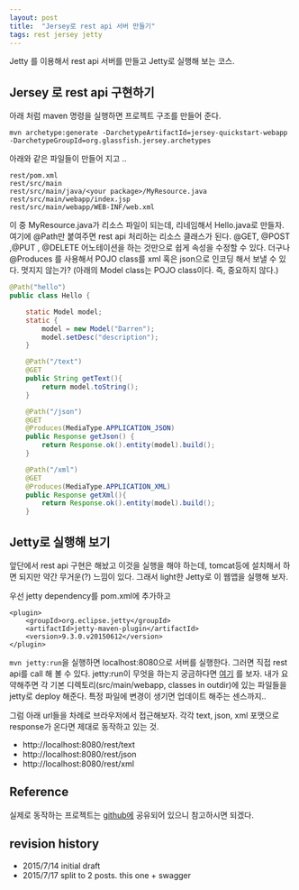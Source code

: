 ```yaml
---
layout: post
title:  "Jersey로 rest api 서버 만들기"
tags: rest jersey jetty
---
```


Jetty 를 이용해서 rest api 서버를 만들고 Jetty로 실행해 보는 코스.

## Jersey 로 rest api 구현하기
아래 처럼 maven 명령을 실행하면 프로젝트 구조를 만들어 준다.

```
mvn archetype:generate -DarchetypeArtifactId=jersey-quickstart-webapp -DarchetypeGroupId=org.glassfish.jersey.archetypes 
```
아래와 같은 파일들이 만들어 지고 .. 

```
rest/pom.xml
rest/src/main
rest/src/main/java/<your package>/MyResource.java
rest/src/main/webapp/index.jsp
rest/src/main/webapp/WEB-INF/web.xml
```

이 중 MyResource.java가 리소스 파일이 되는데, 리네임해서 Hello.java로 만들자. 여기에 @Path만 붙여주면 rest api 처리하는 리소스 클래스가 된다. @GET, @POST ,@PUT , @DELETE 어노테이션을 하는 것만으로 쉽게 속성을 수정할 수 있다. 더구나 @Produces 를 사용해서 POJO class를 xml 혹은 json으로 인코딩 해서 보낼 수 있다. 멋지지 않는가? (아래의 Model class는 POJO class이다. 즉, 중요하지 않다.)

```java
@Path("hello")
public class Hello {

    static Model model;
    static {
        model = new Model("Darren");
        model.setDesc("description");
    }

    @Path("/text")
    @GET
    public String getText(){
        return model.toString();
    }

    @Path("/json")
    @GET
    @Produces(MediaType.APPLICATION_JSON)
    public Response getJson() {
        return Response.ok().entity(model).build();
    }

    @Path("/xml")
    @GET
    @Produces(MediaType.APPLICATION_XML)
    public Response getXml(){
        return Response.ok().entity(model).build();
    }
```


## Jetty로 실행해 보기
앞단에서 rest api 구현은 해놨고 이것을 실행을 해야 하는데, tomcat등에 설치해서 하면 되지만 약간 무거운(?) 느낌이 있다. 그래서 light한 Jetty로 이 웹앱을 실행해 보자.

우선 jetty dependency를 pom.xml에 추가하고

```
<plugin>
	<groupId>org.eclipse.jetty</groupId>
	<artifactId>jetty-maven-plugin</artifactId>
	<version>9.3.0.v20150612</version>
</plugin>
```

`mvn jetty:run`을 실행하면 localhost:8080으로 서버를 실행한다. 그러면 직접 rest api를 call 해 볼 수 있다. jetty:run이 무엇을 하는지 궁금하다면 [여기](http://www.eclipse.org/jetty/documentation/current/jetty-maven-plugin.html#jetty-run-goal) 를 보자. 내가 요약해주면 각 기본 디렉토리(src/main/webapp, classes in outdir)에 있는 파일들을 jetty로 deploy 해준다. 특정 파일에 변경이 생기면 업데이트 해주는 센스까지..

그럼 아래 url들을 차례로 브라우저에서 접근해보자. 각각 text, json, xml 포맷으로 response가 온다면 제대로 동작하고 있는 것.

- http://localhost:8080/rest/text
- http://localhost:8080/rest/json
- http://localhost:8080/rest/xml

## Reference
실제로 동작하는 프로젝트는 [github에](https://github.com/nberserk/sandbox/tree/master/rest-jaxrs-swagger) 공유되어 있으니 참고하시면 되겠다.

## revision history
* 2015/7/14 initial draft
* 2015/7/17 split to 2 posts. this one + swagger

